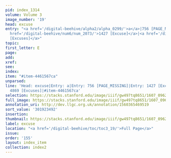 ```yaml
---
pid: index_1314
volume: Volume 3
image_number: '19'
head: excuse
entry: "<a href='/digital-beehive/alpha2/alpha_0299/'>a</a>|756 [PAGE_MISSING]|<a
  href='/digital-beehive/num6/num_2073/'>1427 [Excuse]</a>|<a href='/digital-beehive/num11/num_3565/'>4869
  [Excuses]</a>"
topic:
first_letter: E
page:
add:
xref:
see:
index:
item: "#item-4461567ca"
unparsed:
line: 'Head: excuse|Entry: a|Entry: 756 [PAGE_MISSING]|Entry: 1427 [Excuse]|Entry:
  4869 [Excuses]|#item-4461567ca'
selection: https://stacks.stanford.edu/image/iiif/gw497tq8651/1607_0962/789,3492,738,294/full/0/default.jpg
full_image: https://stacks.stanford.edu/image/iiif/gw497tq8651/1607_0962/full/full/0/default.jpg
annotation_uri: http://dev.llgc.org.uk/annotation/1560365469519
sort_value: '301923492'
insertion:
thumbnail: https://stacks.stanford.edu/image/iiif/gw497tq8651/1607_0962/789,3492,738,294/150,/0/default.jpg
label: excuse
location: "<a href='/digital-beehive/toc/toc3_19/'>Full Page</a>"
issue:
order: '155'
layout: index_item
collection: index2
---
```

